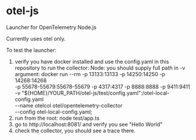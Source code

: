 # otel-js
Launcher for OpenTelemetry Node.js


Currently uses otel only.

To test the launcher:
1. verify you have docker installed and use the config.yaml in this repository to run the collector:
Node: you should supply full path in -v argument:
docker run --rm -p 13133:13133 -p 14250:14250 -p 14268:14268 \
      -p 55678-55679:55678-55679 -p 4317:4317 -p 8888:8888 -p 9411:9411 \
              -v "${HOME}/YOUR_PATH/otel-js/test/config.yaml":/otel-local-config.yaml \
      --name otelcol otel/opentelemetry-collector \
      --config otel-local-config.yaml;
2. run from the root: node test/app.ts
3. go to http://localhost:8081/ and verify you see "Hello World"
4. check the collector, you should see a trace there.